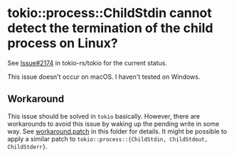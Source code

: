 # tokio::process::ChildStdin cannot detect the termination of the child process on Linux?

See [Issue#2174](https://github.com/tokio-rs/tokio/issues/2174) in
tokio-rs/tokio for the current status.

This issue doesn't occur on macOS.  I haven't tested on Windows.

## Workaround

This issue should be solved in `tokio` basically.  However, there are
workarounds to avoid this issue by waking up the pending write in some way.  See
[workaround.patch](./workaround.patch) in this folder for details.  It might be
possible to apply a similar patch to `tokio::process::{ChildStdin, ChildStdout,
ChildStderr}`.
